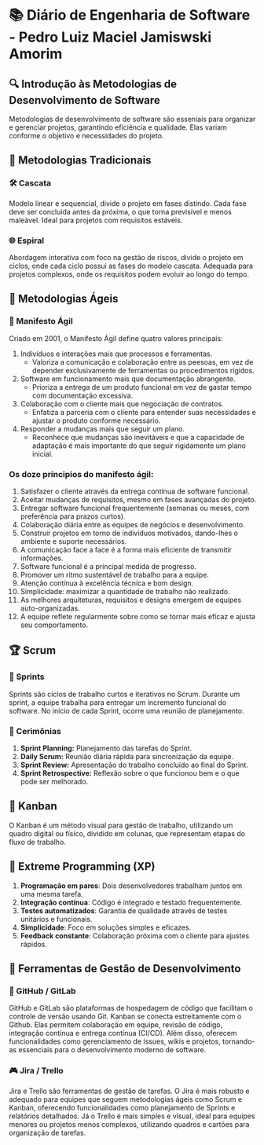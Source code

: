 # 📚 Diário de Engenharia de Software - Pedro Luiz Maciel Jamiswski Amorim

## 🔍 Introdução às Metodologias de Desenvolvimento de Software  
Metodologias de desenvolvimento de software são esseniais para organizar e gerenciar projetos, garantindo eficiência e qualidade. Elas variam conforme o objetivo e necessidades do projeto.

## 📖 Metodologias Tradicionais  
### 🛠️ Cascata  
Modelo linear e sequencial, divide o projeto em fases distindo. Cada fase deve ser concluída antes da próxima, o que torna previsível e menos maleável. Ideal para projetos com requisitos estáveis.

### 🌐 Espiral  
Abordagem interativa com foco na gestão de riscos, divide o projeto em ciclos, onde cada ciclo possui as fases do modelo cascata. Adequada para projetos complexos, onde os requisitos podem evoluir ao longo do tempo.

## 💪 Metodologias Ágeis  
### 📖 Manifesto Ágil  
Criado em 2001, o Manifesto Ágil define quatro valores principais:
1. Indivíduos e interações mais que processos e ferramentas.
   - Valoriza a comunicação e colaboração entre as peesoas, em vez de depender exclusivamente de ferramentas ou procedimentos rígidos.
2. Software em funcionamento mais que documentação abrangente.
   - Prioriza a entrega de um produto funcional em vez de gastar tempo com documentação excessiva.
3. Colaboração com o cliente mais que negociação de contratos.
   - Enfatiza a parceria com o cliente para entender suas necessidades e ajustar o produto conforme necessário.
4. Responder a mudanças mais que seguir um plano.
   - Reconhece que mudanças são inevitáveis e que a capacidade de adaptação é mais importante do que seguir rigidamente um plano inicial.

### **Os doze príncipios do manifesto ágil:**
1. Satisfazer o cliente através da entrega contínua de software funcional.  
2. Aceitar mudanças de requisitos, mesmo em fases avançadas do projeto.  
3. Entregar software funcional frequentemente (semanas ou meses, com preferência para prazos curtos).  
4. Colaboração diária entre as equipes de negócios e desenvolvimento.  
5. Construir projetos em torno de indivíduos motivados, dando-lhes o ambiente e suporte necessários.  
6. A comunicação face a face é a forma mais eficiente de transmitir informações.  
7. Software funcional é a principal medida de progresso.  
8. Promover um ritmo sustentável de trabalho para a equipe.  
9. Atenção contínua à excelência técnica e bom design.  
10. Simplicidade: maximizar a quantidade de trabalho não realizado.  
11. As melhores arquiteturas, requisitos e designs emergem de equipes auto-organizadas.  
12. A equipe reflete regularmente sobre como se tornar mais eficaz e ajusta seu comportamento.

## 🏆 Scrum  
### 📅 Sprints  
Sprints são ciclos de trabalho curtos e iterativos no Scrum. Durante um sprint, a equipe trabalha para entregar um incremento funcional do software. No início de cada Sprint, ocorre uma reunião de planejamento.

### 💬 Cerimônias  
1. **Sprint Planning:** Planejamento das tarefas do Sprint.
2. **Daily Scrum:** Reunião diária rápida para sincronização da equipe.
3. **Sprint Review:** Apresentação do trabalho concluído ao final do Sprint.
4. **Sprint Retrospective:** Reflexão sobre o que funcionou bem e o que pode ser melhorado.
## 🎯 Kanban  
O Kanban é um método visual para gestão de trabalho, utilizando um quadro digital ou físico, dividido em colunas, que representam etapas do fluxo de trabalho.

## 🚀 Extreme Programming (XP)  
1. **Programação em pares**: Dois desenvolvedores trabalham juntos em uma mesma tarefa.  
2. **Integração contínua**: Código é integrado e testado frequentemente.  
3. **Testes automatizados**: Garantia de qualidade através de testes unitários e funcionais.  
4. **Simplicidade**: Foco em soluções simples e eficazes.  
5. **Feedback constante**: Colaboração próxima com o cliente para ajustes rápidos.

## 🔧 Ferramentas de Gestão de Desenvolvimento  
### 💪 GitHub / GitLab  
GitHub e GitLab são plataformas de hospedagem de código que facilitam o controle de versão usando Git. Kanban se conecta estreitamente com o Github. Elas permitem colaboração em equipe, revisão de código, integração contínua e entrega contínua (CI/CD). Além disso, oferecem funcionalidades como gerenciamento de issues, wikis e projetos, tornando-as essenciais para o desenvolvimento moderno de software.

### 🎮 Jira / Trello  
Jira e Trello são ferramentas de gestão de tarefas. O Jira é mais robusto e adequado para equipes que seguem metodologias ágeis como Scrum e Kanban, oferecendo funcionalidades como planejamento de Sprints e relatórios detalhados. Já o Trello é mais simples e visual, ideal para equipes menores ou projetos menos complexos, utilizando quadros e cartões para organização de tarefas.
